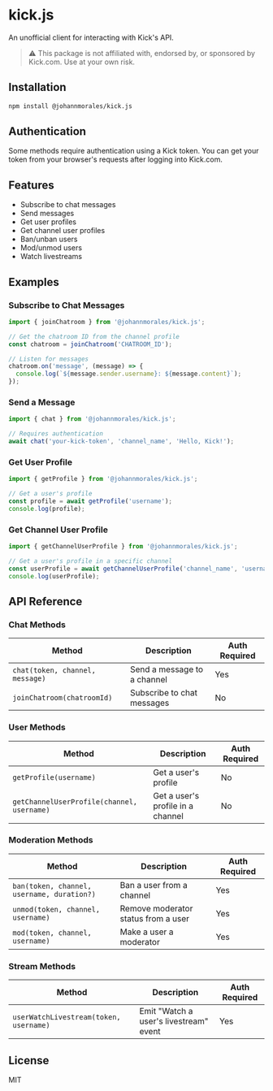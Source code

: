 # kick.js

An unofficial client for interacting with Kick's API.

> ⚠️ This package is not affiliated with, endorsed by, or sponsored by Kick.com. Use at your own risk.

## Installation

```bash
npm install @johannmorales/kick.js
```

## Authentication

Some methods require authentication using a Kick token. You can get your token from your browser's requests after logging into Kick.com.

## Features

- Subscribe to chat messages
- Send messages
- Get user profiles
- Get channel user profiles
- Ban/unban users
- Mod/unmod users
- Watch livestreams

## Examples

### Subscribe to Chat Messages

```javascript
import { joinChatroom } from '@johannmorales/kick.js';

// Get the chatroom ID from the channel profile
const chatroom = joinChatroom('CHATROOM_ID');

// Listen for messages
chatroom.on('message', (message) => {
  console.log(`${message.sender.username}: ${message.content}`);
});
```

### Send a Message

```javascript
import { chat } from '@johannmorales/kick.js';

// Requires authentication
await chat('your-kick-token', 'channel_name', 'Hello, Kick!');
```

### Get User Profile

```javascript
import { getProfile } from '@johannmorales/kick.js';

// Get a user's profile
const profile = await getProfile('username');
console.log(profile);
```

### Get Channel User Profile

```javascript
import { getChannelUserProfile } from '@johannmorales/kick.js';

// Get a user's profile in a specific channel
const userProfile = await getChannelUserProfile('channel_name', 'username');
console.log(userProfile);
```

## API Reference

### Chat Methods

| Method | Description | Auth Required |
|--------|-------------|---------------|
| `chat(token, channel, message)` | Send a message to a channel | Yes |
| `joinChatroom(chatroomId)` | Subscribe to chat messages | No |

### User Methods

| Method | Description | Auth Required |
|--------|-------------|---------------|
| `getProfile(username)` | Get a user's profile | No |
| `getChannelUserProfile(channel, username)` | Get a user's profile in a channel | No |

### Moderation Methods

| Method | Description | Auth Required |
|--------|-------------|---------------|
| `ban(token, channel, username, duration?)` | Ban a user from a channel | Yes |
| `unmod(token, channel, username)` | Remove moderator status from a user | Yes |
| `mod(token, channel, username)` | Make a user a moderator | Yes |

### Stream Methods

| Method | Description | Auth Required |
|--------|-------------|---------------|
| `userWatchLivestream(token, username)` | Emit "Watch a user's livestream" event | Yes |

## License

MIT
